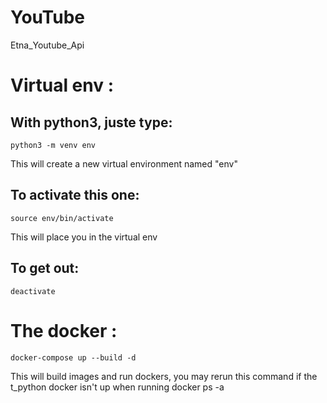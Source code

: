 # YouTube
Etna_Youtube_Api

# Virtual env : 

## With python3, juste type:
    python3 -m venv env
This will create a new virtual environment named "env"

## To activate this one:
    source env/bin/activate
This will place you in the virtual env

## To get out:
    deactivate


# The docker :
    docker-compose up --build -d
This will build images and run dockers, you may rerun this command if the t_python docker isn't up when running docker ps -a

